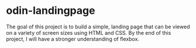 # odin-landingpage
The goal of this project is to build a simple, landing page that can be viewed on a variety of screen sizes using HTML and CSS. By the end of this project, I will have a stronger understanding of flexbox.
